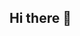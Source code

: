 ## Hi there 👋

<!--
**aliahmedabdullah/aliahmedabdullah** is a ✨ _special_ ✨ repository because its `README.md` (this file) appears on your GitHub profile.

Here are some ideas to get you started:

- 🔭 I’m currently working on PDF Chatbots
- 🌱 I’m currently learning kubernetes
- 👯 I’m looking to collaborate on customGPTs
- 🤔 I’m looking for help with GenAI,FastAPI,docker
- 💬 Ask me about ...
- 📫 How to reach me: ...
- 😄 Pronouns: ...
- ⚡ Fun fact: ...
-->
